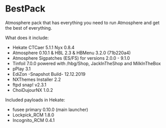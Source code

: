 # BestPack

Atmosphere pack that has everything you need to run Atmosphere and get the best of everything.

What does it include:

* Hekate CTCaer 5.1.1 Nyx 0.8.4
* Atmosphere 0.10.1 & HBL 2.3 & HBMenu 3.2.0 (71b220a4)
* Atmosphere Sigpatches (ES/FS) for versions 2.0.0 - 9.1.0
* Tinfoil 7.0.0 powered with /hbg/Shop, JackInTheShop and MilkInTheBox
* pPlay 3.1
* EdiZon -Snapshot Build- 12.12.2019
* NXThemes Installer 2.2
* ftpd snap! v2.3.1
* ChoiDujourNX 1.0.2

Included payloads in Hekate:

* fusee primary 0.10.0 (main launcher)
* Lockpick_RCM 1.8.0
* Incognito_RCM 0.4.1
 
